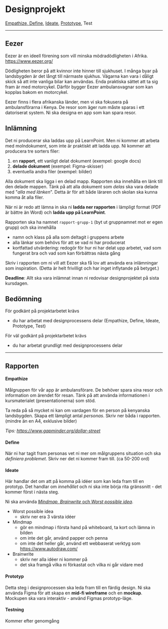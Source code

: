 # Designprojekt
[Empathize, Define](#empathize-define),
[Ideate](#ideate),
[Prototype](#prototyp),
Test

---

## Eezer
Eezer är en ideell förening som vill minska mödradödligheten i Afrika. https://www.eezer.org/

Dödligheten beror på att kvinnor inte hinner till sjukhuset. I många byar på landsbygden är det långt till närmaste sjukhus. Vägarna kan vara i dåligt skick så att inte vanliga bilar kan användas. Enda praktiska sättet att ta sig fram är med motorcykel. Därför bygger Eezer ambulansvagnar som kan kopplas bakom en motorcykel.

Eezer finns i flera afrikanska länder, men vi ska fokusera på ambulansförarna i Kenya. De resor som äger rum måste sparas i ett datoriserat system. Ni ska designa en app som kan spara resor.


## Inlämning
Det ni producerar ska laddas upp på LearnPoint. Men ni kommer att arbeta med molndokument, som inte är praktiskt att ladda upp. Ni kommer att producera tre sorters filer:

1. en **rapport**, ett vanligt delat dokument (exempel: google docs)
2. **delade dokument** (exempel: Figma-skisser)
3. eventuella andra filer (exempel: bilder)

Alla dokument ska ligga i en delad mapp. Rapporten ska innehålla en länk till den delade mappen. Tänk på att alla dokument som *delas* ska vara delade med "*alla med länken*". Detta är för att både läraren och skolan ska kunna komma åt alla filer.

När ni är redo att lämna in ska ni **ladda ner rapporten** i lämpligt format (PDF är bättre än Word) och **ladda upp på LearnPoint**.

Rapporten ska ha namnet `rapport-grupp-1` (byt ut gruppnamnet mot er egen grupp) och ska innehålla
* namn och klass på alla som deltagit i gruppens arbete
* alla länkar som behövs för att se vad ni har producerat
* kortfattad utvärdering: redogör för hur ni har delat upp arbetet, vad som fungerat bra och vad som kan förbättras nästa gång

Skriv i rapporten om ni vill att Eezer ska få lov att använda era inlämningar som inspiration. (Detta är helt frivilligt och har inget inflytande på betyget.)

**Deadline**: Allt ska vara inlämnat innan ni redovisar designprojektet på sista kursdagen.


## Bedömning
För godkänt på projektarbetet krävs
* du har arbetat med designprocessens delar (Empathize, Define, Ideate, Prototype, Test)

För väl godkänt på projektarbetet krävs
* du har arbetat grundligt med designprocessens delar

---

## Rapporten
#### Empathize
Målgruppen för vår app är ambulansförare. De behöver spara sina resor och information om ärendet för resan. Tänk på att använda informationen i kursmaterialet (presentationerna) som stöd.

Ta reda på så mycket ni kan om vardagen för en person på kenyanska landsbygden. Skapa ett lämpligt antal *personas*. Skriv ner båda i rapporten. (mindre än en A4, exklusive bilder)

*Tips: https://www.gapminder.org/dollar-street*

#### Define
När ni har tagit fram personas vet ni mer om målgruppens situation och ska *definiera problemet*. Skriv ner det ni kommer fram till. (ca 50-200 ord)


#### Ideate
Här handlar det om att på komma på idéer som kan leda fram till en prototyp. Det handlar om *innehållet* och ni ska inte börja rita gränssnitt - det kommer först i nästa steg.

Ni ska använda [*Mindmap*, *Brainwrite* och *Worst possible idea*](https://www.interaction-design.org/literature/article/introduction-to-the-essential-ideation-techniques-which-are-the-heart-of-design-thinking).


* Worst possible idea
	* skriv ner era 3 värsta idéer
* Mindmap
	* gör en mindmap i första hand på whiteboard, ta kort och lämna in bilden
	* om inte det går, använd papper och penna
	* om inte det heller går, använd ett webbaserat verktyg som https://www.autodraw.com/
* Brainwrite
	* skriv ner alla idéer ni kommer på
	* det ska framgå vilka ni förkastat och vilka ni går vidare med


#### Prototyp
Detta steg i designprocessen ska leda fram till en färdig design. Ni ska använda Figma för att skapa en **mid-fi wireframe** och en **mockup**. Mockupen ska vara interaktiv - använd Figmas prototyp-läge.

#### Testning
Kommer efter genomgång
